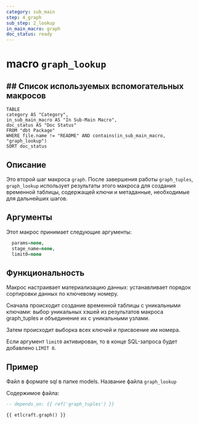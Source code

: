 ```yaml
---
category: sub_main
step: 4_graph
sub_step: 2_lookup
in_main_macro: graph
doc_status: ready
---
```

# macro `graph_lookup`

## ## Список используемых вспомогательных макросов

```dataview
TABLE 
category AS "Category", 
in_sub_main_macro AS "In Sub-Main Macro",
doc_status AS "Doc Status"
FROM "dbt Package"
WHERE file.name != "README" AND contains(in_sub_main_macro, "graph_lookup")
SORT doc_status
```
## Описание

Это второй шаг макроса `graph`. После завершения работы `graph_tuples`, `graph_lookup` использует результаты этого макроса для создания временной таблицы, содержащей ключи и метаданные, необходимые для дальнейших шагов.

## Аргументы

Этот макрос принимает следующие аргументы:
```sql
  params=none,
  stage_name=none,
  limit0=none
```
## Функциональность

Макрос настраивает материализацию данных: устанавливает порядок сортировки данных по ключевому номеру.

Сначала происходит создание временной таблицы с уникальными ключами: выбор уникальных хэшей из результатов макроса graph_tuples и объединение их с уникальными узлами.

Затем происходит выборка всех ключей и присвоение им номера. 

Если аргумент `limit0` активирован, то в конце SQL-запроса будет добавлено `LIMIT 0`.
## Пример

Файл в формате sql в папке models. Название файла `graph_lookup`

Содержимое файла:
```sql
-- depends_on: {{ ref('graph_tuples') }}

{{ etlcraft.graph() }}
```
